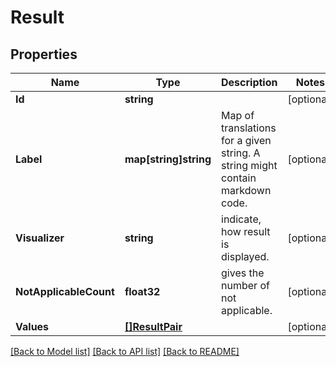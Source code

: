 # Result

## Properties

Name | Type | Description | Notes
------------ | ------------- | ------------- | -------------
**Id** | **string** |  | [optional] 
**Label** | **map[string]string** | Map of translations for a given string. A string might contain markdown code. | [optional] 
**Visualizer** | **string** | indicate, how result is displayed. | [optional] 
**NotApplicableCount** | **float32** | gives the number of not applicable. | [optional] 
**Values** | [**[]ResultPair**](ResultPair.md) |  | [optional] 

[[Back to Model list]](../README.md#documentation-for-models) [[Back to API list]](../README.md#documentation-for-api-endpoints) [[Back to README]](../README.md)


